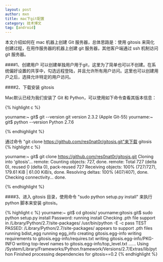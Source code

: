 ```yaml
---
layout: post
author: mxn
title: mac下git配置
category: 技术博文
tag: [android]
---
```



本文介绍如何在 mac 机器上创建 Git 服务器，总体思路是：使用 gitosis 来简化创建过程，在用作服务器的机器上创建 git 服务器，其他客户端通过 ssh 机制访问 git 服务器。

####1、创建用户
可以创建单独用户用于git，这里为了简单也可以不创建。在系统偏好设置的共享中，勾选远程登陆，并且允许所有用户访问。这里也可以创建用户之后，选择允许特定的用户访问。

####2、下载安装 gitosis

Mac默认已经为我们安装了 Git 和 Python，可以使用如下命令查看其版本信息：

{% highlight c %}

yourname:~ git$ git --version
git version 2.3.2 (Apple Git-55)
yourname:~ git$ python --version
Python 2.7.6

{% endhighlight  %}

通过命令 "git clone https://github.com/res0nat0r/gitosis.git"来下载 gitosis
{% highlight c %}

yourname:~ git$ git clone https://github.com/res0nat0r/gitosis.git
Cloning into 'gitosis'...
remote: Counting objects: 727, done.
remote: Total 727 (delta 0), reused 0 (delta 0), pack-reused 727
Receiving objects: 100% (727/727), 179.61 KiB | 61.00 KiB/s, done.
Resolving deltas: 100% (407/407), done.
Checking connectivity... done.

{% endhighlight  %}

####3、进入 gitosis 目录，使用命令 "sudo python setup.py install" 来执行 python 脚本来安装 gitosis。

{% highlight c %}
yourname:~ git$ cd gitosis/
yourname:gitosis git$ sudo python setup.py install
Password:
running install
Checking .pth file support in /Library/Python/2.7/site-packages/
/usr/bin/python -E -c pass
TEST PASSED: /Library/Python/2.7/site-packages/ appears to support .pth files
running bdist_egg
running egg_info
creating gitosis.egg-info
writing requirements to gitosis.egg-info/requires.txt
writing gitosis.egg-info/PKG-INFO
writing top-level names to gitosis.egg-info/top_level.txt
......
Using /System/Library/Frameworks/Python.framework/Versions/2.7/Extras/lib/python
Finished processing dependencies for gitosis==0.2
{% endhighlight  %}












